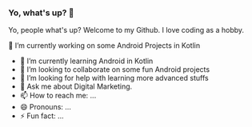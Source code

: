 ### Yo, what's up? 👋

<!--
**theanilbhattarai/theanilbhattarai** is a ✨ _special_ ✨ repository because its `README.md` (this file) appears on your GitHub profile.
-->
Yo, people what's up?
Welcome to my Github. I love coding as a hobby.

 🔭 I’m currently working on some Android Projects in Kotlin
- 🌱 I’m currently learning Android in Kotlin 
- 👯 I’m looking to collaborate on some fun Android projects
- 🤔 I’m looking for help with learning more advanced stuffs
- 💬 Ask me about Digital Marketing.
- 📫 How to reach me: ...
- 😄 Pronouns: ...
- ⚡ Fun fact: ...

